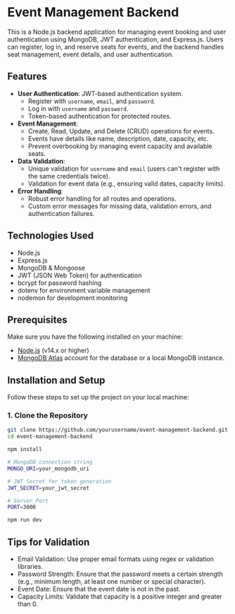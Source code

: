 # Event Management Backend

This is a Node.js backend application for managing event booking and user authentication using MongoDB, JWT authentication, and Express.js. Users can register, log in, and reserve seats for events, and the backend handles seat management, event details, and user authentication.

## Features

- **User Authentication**: JWT-based authentication system.
  - Register with `username`, `email`, and `password`.
  - Log in with `username` and `password`.
  - Token-based authentication for protected routes.
- **Event Management**:
  - Create, Read, Update, and Delete (CRUD) operations for events.
  - Events have details like name, description, date, capacity, etc.
  - Prevent overbooking by managing event capacity and available seats.
- **Data Validation**:
  - Unique validation for `username` and `email` (users can't register with the same credentials twice).
  - Validation for event data (e.g., ensuring valid dates, capacity limits).
- **Error Handling**:
  - Robust error handling for all routes and operations.
  - Custom error messages for missing data, validation errors, and authentication failures.

## Technologies Used

- Node.js
- Express.js
- MongoDB & Mongoose
- JWT (JSON Web Token) for authentication
- bcrypt for password hashing
- dotenv for environment variable management
- nodemon for development monitoring

## Prerequisites

Make sure you have the following installed on your machine:

- [Node.js](https://nodejs.org/en/download/) (v14.x or higher)
- [MongoDB Atlas](https://www.mongodb.com/cloud/atlas) account for the database or a local MongoDB instance.

## Installation and Setup

Follow these steps to set up the project on your local machine:

### 1. Clone the Repository

```bash
git clone https://github.com/yourusername/event-management-backend.git
cd event-management-backend

npm install

# MongoDB connection string
MONGO_URI=your_mongodb_uri

# JWT Secret for token generation
JWT_SECRET=your_jwt_secret

# Server Port
PORT=3000

npm run dev
```

## Tips for Validation

- Email Validation: Use proper email formats using regex or validation libraries.
- Password Strength: Ensure that the password meets a certain strength (e.g., minimum length, at least one number or special character).
- Event Date: Ensure that the event date is not in the past.
- Capacity Limits: Validate that capacity is a positive integer and greater than 0.
